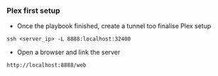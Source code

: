 ### Plex first setup

* Once the playbook finished, create a tunnel too finalise Plex setup
```
ssh <server_ip> -L 8888:localhost:32400
```
* Open a browser and link the server
```
http://localhost:8888/web
```
